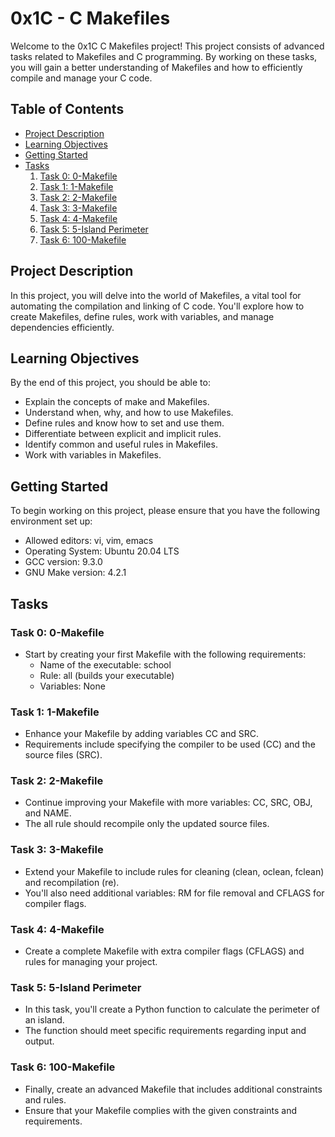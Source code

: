 
# 0x1C - C Makefiles

Welcome to the 0x1C C Makefiles project! This project consists of advanced tasks related to Makefiles and C programming. By working on these tasks, you will gain a better understanding of Makefiles and how to efficiently compile and manage your C code.

## Table of Contents
- [Project Description](#project-description)
- [Learning Objectives](#learning-objectives)
- [Getting Started](#getting-started)
- [Tasks](#tasks)
  1. [Task 0: 0-Makefile](#task-0-0-makefile)
  2. [Task 1: 1-Makefile](#task-1-1-makefile)
  3. [Task 2: 2-Makefile](#task-2-2-makefile)
  4. [Task 3: 3-Makefile](#task-3-3-makefile)
  5. [Task 4: 4-Makefile](#task-4-4-makefile)
  6. [Task 5: 5-Island Perimeter](#task-5-5-island-perimeter)
  7. [Task 6: 100-Makefile](#task-6-100-makefile)

## Project Description

In this project, you will delve into the world of Makefiles, a vital tool for automating the compilation and linking of C code. You'll explore how to create Makefiles, define rules, work with variables, and manage dependencies efficiently.

## Learning Objectives

By the end of this project, you should be able to:

- Explain the concepts of make and Makefiles.
- Understand when, why, and how to use Makefiles.
- Define rules and know how to set and use them.
- Differentiate between explicit and implicit rules.
- Identify common and useful rules in Makefiles.
- Work with variables in Makefiles.

## Getting Started

To begin working on this project, please ensure that you have the following environment set up:

- Allowed editors: vi, vim, emacs
- Operating System: Ubuntu 20.04 LTS
- GCC version: 9.3.0
- GNU Make version: 4.2.1

## Tasks

### Task 0: 0-Makefile
- Start by creating your first Makefile with the following requirements:
  - Name of the executable: school
  - Rule: all (builds your executable)
  - Variables: None

### Task 1: 1-Makefile
- Enhance your Makefile by adding variables CC and SRC.
- Requirements include specifying the compiler to be used (CC) and the source files (SRC).

### Task 2: 2-Makefile
- Continue improving your Makefile with more variables: CC, SRC, OBJ, and NAME.
- The all rule should recompile only the updated source files.

### Task 3: 3-Makefile
- Extend your Makefile to include rules for cleaning (clean, oclean, fclean) and recompilation (re).
- You'll also need additional variables: RM for file removal and CFLAGS for compiler flags.

### Task 4: 4-Makefile
- Create a complete Makefile with extra compiler flags (CFLAGS) and rules for managing your project.

### Task 5: 5-Island Perimeter
- In this task, you'll create a Python function to calculate the perimeter of an island.
- The function should meet specific requirements regarding input and output.

### Task 6: 100-Makefile
- Finally, create an advanced Makefile that includes additional constraints and rules.
- Ensure that your Makefile complies with the given constraints and requirements.

